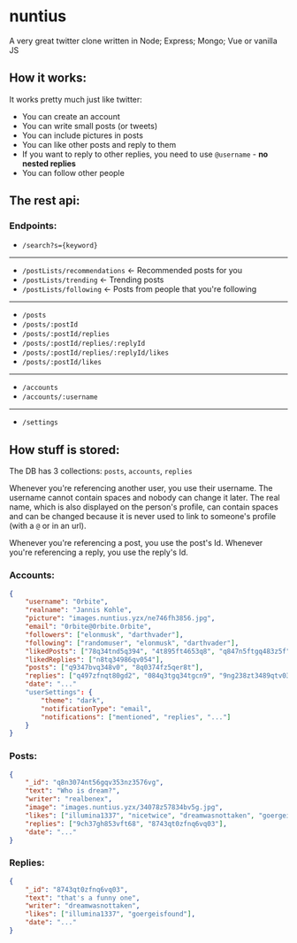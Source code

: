 # nuntius

A very great twitter clone written in Node; Express; Mongo; Vue or vanilla JS

## How it works:

It works pretty much just like twitter:
- You can create an account
- You can write small posts (or tweets)
- You can include pictures in posts
- You can like other posts and reply to them
- If you want to reply to other replies, you need to use ```@username``` - **no nested replies**
- You can follow other people

## The rest api:

### Endpoints:

- ```/search?s={keyword}```
-------------------
- ```/postLists/recommendations``` <- Recommended posts for you
- ```/postLists/trending``` <- Trending posts
- ```/postLists/following``` <- Posts from people that you're following
-------------------
- ```/posts```
- ```/posts/:postId```
- ```/posts/:postId/replies```
- ```/posts/:postId/replies/:replyId```
- ```/posts/:postId/replies/:replyId/likes```
- ```/posts/:postId/likes```
-------------------
- ```/accounts```
- ```/accounts/:username```
-------------------
- ```/settings```

## How stuff is stored:

The DB has 3 collections: ```posts```, ```accounts```, ```replies```

Whenever you're referencing another user, you use their username. The username
cannot contain spaces and nobody can change it later. The real name, which is also
displayed on the person's profile, can contain spaces and can be changed because
it is never used to link to someone's profile (with a ```@``` or in an url).

Whenever you're referencing a post, you use the post's Id.
Whenever you're referencing a reply, you use the reply's Id.

### Accounts:

```json
{
    "username": "0rbite",
    "realname": "Jannis Kohle",
    "picture": "images.nuntius.yzx/ne746fh3856.jpg",
    "email": "0rbite@0rbite.0rbite",
    "followers": ["elonmusk", "darthvader"],
    "following": ["randomuser", "elonmusk", "darthvader"],
    "likedPosts": ["78q34tnd5q394", "4t895ft4653q8", "q847n5ftgq483z5f"],
    "likedReplies": ["n8tq34986qv054"],
    "posts": ["q9347bvq348v0", "8q0374fz5qer8t"],
    "replies": ["q497zfnqt80gd2", "084q3tgq34tgcn9", "9ng238zt3489qtv03q"],
    "date": "..."
    "userSettings": {
        "theme": "dark",
        "notificationType": "email",
        "notifications": ["mentioned", "replies", "..."]
    }
}
```

### Posts:

```json
{
    "_id": "q8n3074nt56gqv353nz3576vg",
    "text": "Who is dream?",
    "writer": "realbenex",
    "image": "images.nuntius.yzx/34078z57834bv5g.jpg",
    "likes": ["illumina1337", "nicetwice", "dreamwasnottaken", "goergeisfound"],
    "replies": ["9ch37gh853vft68", "8743qt0zfnq6vq03"],
    "date": "..."
}
```

### Replies:

```json
{
    "_id": "8743qt0zfnq6vq03",
    "text": "that's a funny one",
    "writer": "dreamwasnottaken",
    "likes": ["illumina1337", "goergeisfound"],
    "date": "..."
}
```

